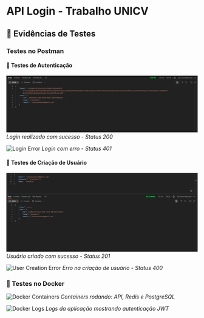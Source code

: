 # API Login - Trabalho UNICV

## 📸 Evidências de Testes

### Testes no Postman

#### 🔐 Testes de Autenticação
![Login Successful](./docs/Images/login-user.png)
*Login realizado com sucesso - Status 200*

![Login Error](./docs/Images/error-login.png) 
*Login com erro - Status 401*

#### 👥 Testes de Criação de Usuário
![User Creation Successful](./docs/Images/create-user.png)
*Usuário criado com sucesso - Status 201*

![User Creation Error](./docs/Images/create-user-error.png)
*Erro na criação de usuário - Status 400*

### 🐳 Testes no Docker
![Docker Containers](./docs/Images/docker-containers.png)
*Containers rodando: API, Redis e PostgreSQL*

![Docker Logs](./docs/Images/docker-logs.png)
*Logs da aplicação mostrando autenticação JWT*
